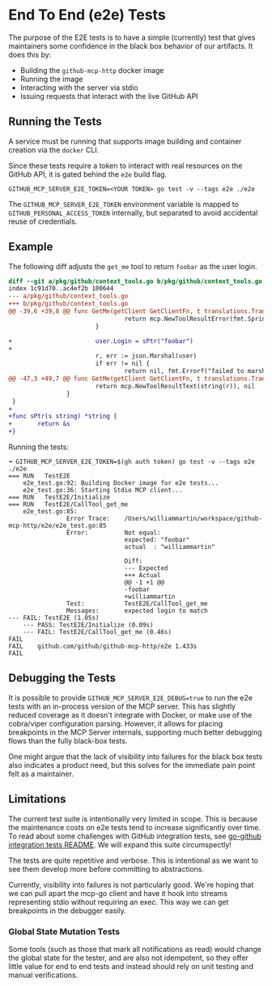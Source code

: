 # End To End (e2e) Tests

The purpose of the E2E tests is to have a simple (currently) test that gives maintainers some confidence in the black box behavior of our artifacts. It does this by:
 * Building the `github-mcp-http` docker image
 * Running the image
 * Interacting with the server via stdio
 * Issuing requests that interact with the live GitHub API

## Running the Tests

A service must be running that supports image building and container creation via the `docker` CLI.

Since these tests require a token to interact with real resources on the GitHub API, it is gated behind the `e2e` build flag.

```
GITHUB_MCP_SERVER_E2E_TOKEN=<YOUR TOKEN> go test -v --tags e2e ./e2e
```

The `GITHUB_MCP_SERVER_E2E_TOKEN` environment variable is mapped to `GITHUB_PERSONAL_ACCESS_TOKEN` internally, but separated to avoid accidental reuse of credentials.

## Example

The following diff adjusts the `get_me` tool to return `foobar` as the user login.

```diff
diff --git a/pkg/github/context_tools.go b/pkg/github/context_tools.go
index 1c91d70..ac4ef2b 100644
--- a/pkg/github/context_tools.go
+++ b/pkg/github/context_tools.go
@@ -39,6 +39,8 @@ func GetMe(getClient GetClientFn, t translations.TranslationHelperFunc) (tool mc
                                return mcp.NewToolResultError(fmt.Sprintf("failed to get user: %s", string(body))), nil
                        }

+                       user.Login = sPtr("foobar")
+
                        r, err := json.Marshal(user)
                        if err != nil {
                                return nil, fmt.Errorf("failed to marshal user: %w", err)
@@ -47,3 +49,7 @@ func GetMe(getClient GetClientFn, t translations.TranslationHelperFunc) (tool mc
                        return mcp.NewToolResultText(string(r)), nil
                }
 }
+
+func sPtr(s string) *string {
+       return &s
+}
```

Running the tests:

```
➜ GITHUB_MCP_SERVER_E2E_TOKEN=$(gh auth token) go test -v --tags e2e ./e2e
=== RUN   TestE2E
    e2e_test.go:92: Building Docker image for e2e tests...
    e2e_test.go:36: Starting Stdio MCP client...
=== RUN   TestE2E/Initialize
=== RUN   TestE2E/CallTool_get_me
    e2e_test.go:85:
                Error Trace:    /Users/williammartin/workspace/github-mcp-http/e2e/e2e_test.go:85
                Error:          Not equal:
                                expected: "foobar"
                                actual  : "williammartin"

                                Diff:
                                --- Expected
                                +++ Actual
                                @@ -1 +1 @@
                                -foobar
                                +williammartin
                Test:           TestE2E/CallTool_get_me
                Messages:       expected login to match
--- FAIL: TestE2E (1.05s)
    --- PASS: TestE2E/Initialize (0.09s)
    --- FAIL: TestE2E/CallTool_get_me (0.46s)
FAIL
FAIL    github.com/github/github-mcp-http/e2e 1.433s
FAIL
```

## Debugging the Tests

It is possible to provide `GITHUB_MCP_SERVER_E2E_DEBUG=true` to run the e2e tests with an in-process version of the MCP server. This has slightly reduced coverage as it doesn't integrate with Docker, or make use of the cobra/viper configuration parsing. However, it allows for placing breakpoints in the MCP Server internals, supporting much better debugging flows than the fully black-box tests.

One might argue that the lack of visibility into failures for the black box tests also indicates a product need, but this solves for the immediate pain point felt as a maintainer.

## Limitations

The current test suite is intentionally very limited in scope. This is because the maintenance costs on e2e tests tend to increase significantly over time. To read about some challenges with GitHub integration tests, see [go-github integration tests README](https://github.com/google/go-github/blob/5b75aa86dba5cf4af2923afa0938774f37fa0a67/test/README.md). We will expand this suite circumspectly!

The tests are quite repetitive and verbose. This is intentional as we want to see them develop more before committing to abstractions.

Currently, visibility into failures is not particularly good. We're hoping that we can pull apart the mcp-go client and have it hook into streams representing stdio without requiring an exec. This way we can get breakpoints in the debugger easily.

### Global State Mutation Tests

Some tools (such as those that mark all notifications as read) would change the global state for the tester, and are also not idempotent, so they offer little value for end to end tests and instead should rely on unit testing and manual verifications.
